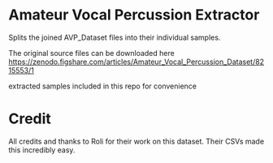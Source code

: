 # Amateur Vocal Percussion Extractor

Splits the joined AVP_Dataset files into their individual samples.

The original source files can be downloaded here https://zenodo.figshare.com/articles/Amateur_Vocal_Percussion_Dataset/8215553/1

extracted samples included in this repo for convenience

# Credit

All credits and thanks to Roli for their work on this dataset. Their CSVs made this incredibly easy.